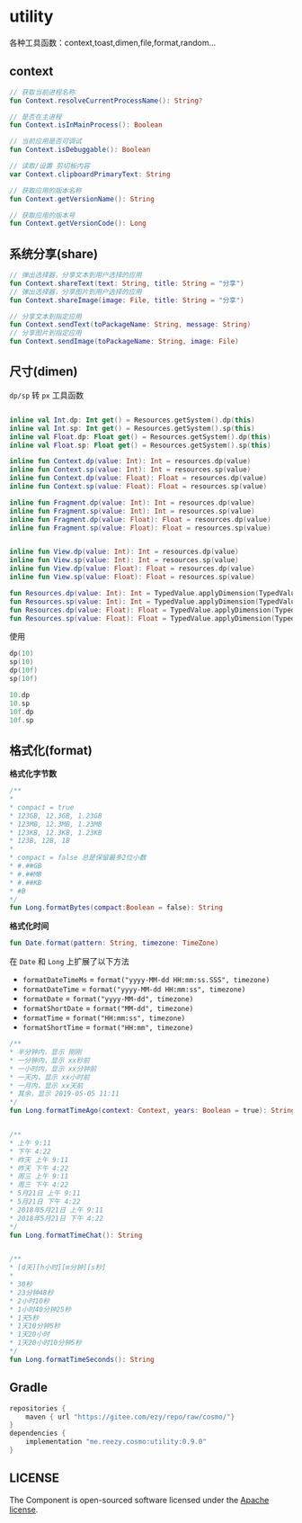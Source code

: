 # utility

各种工具函数：context,toast,dimen,file,format,random...

## context

```kotlin
// 获取当前进程名称
fun Context.resolveCurrentProcessName(): String?

// 是否在主进程
fun Context.isInMainProcess(): Boolean

// 当前应用是否可调试
fun Context.isDebuggable(): Boolean

// 读取/设置 剪切板内容
var Context.clipboardPrimaryText: String

// 获取应用的版本名称
fun Context.getVersionName(): String 

// 获取应用的版本号
fun Context.getVersionCode(): Long 
```

## 系统分享(share)

```kotlin
// 弹出选择器，分享文本到用户选择的应用
fun Context.shareText(text: String, title: String = "分享")
// 弹出选择器，分享图片到用户选择的应用
fun Context.shareImage(image: File, title: String = "分享") 

// 分享文本到指定应用
fun Context.sendText(toPackageName: String, message: String)
// 分享图片到指定应用
fun Context.sendImage(toPackageName: String, image: File) 
```

## 尺寸(dimen)

`dp/sp` 转 `px` 工具函数

```kotlin  

inline val Int.dp: Int get() = Resources.getSystem().dp(this)
inline val Int.sp: Int get() = Resources.getSystem().sp(this)
inline val Float.dp: Float get() = Resources.getSystem().dp(this)
inline val Float.sp: Float get() = Resources.getSystem().sp(this)

inline fun Context.dp(value: Int): Int = resources.dp(value)
inline fun Context.sp(value: Int): Int = resources.sp(value)
inline fun Context.dp(value: Float): Float = resources.dp(value)
inline fun Context.sp(value: Float): Float = resources.sp(value)

inline fun Fragment.dp(value: Int): Int = resources.dp(value)
inline fun Fragment.sp(value: Int): Int = resources.sp(value)
inline fun Fragment.dp(value: Float): Float = resources.dp(value)
inline fun Fragment.sp(value: Float): Float = resources.sp(value)


inline fun View.dp(value: Int): Int = resources.dp(value)
inline fun View.sp(value: Int): Int = resources.sp(value)
inline fun View.dp(value: Float): Float = resources.dp(value)
inline fun View.sp(value: Float): Float = resources.sp(value)

fun Resources.dp(value: Int): Int = TypedValue.applyDimension(TypedValue.COMPLEX_UNIT_DIP, value.toFloat(), displayMetrics).toInt()
fun Resources.sp(value: Int): Int = TypedValue.applyDimension(TypedValue.COMPLEX_UNIT_SP, value.toFloat(), displayMetrics).toInt()
fun Resources.dp(value: Float): Float = TypedValue.applyDimension(TypedValue.COMPLEX_UNIT_DIP, value, displayMetrics)
fun Resources.sp(value: Float): Float = TypedValue.applyDimension(TypedValue.COMPLEX_UNIT_SP, value, displayMetrics)
```

使用

```kotlin  
dp(10) 
sp(10) 
dp(10f) 
sp(10f) 

10.dp 
10.sp 
10f.dp 
10f.sp 
```
 


## 格式化(format)

**格式化字节数**

```kotlin
/** 
*
* compact = true 
* 123GB, 12.3GB, 1.23GB
* 123MB, 12.3MB, 1.23MB
* 123KB, 12.3KB, 1.23KB
* 123B, 12B, 1B 
*
* compact = false 总是保留最多2位小数 
* #.##GB
* #.##MB
* #.##KB
* #B 
*/
fun Long.formatBytes(compact:Boolean = false): String
```



**格式化时间**

```kotlin
fun Date.format(pattern: String, timezone: TimeZone)
```

在 `Date` 和 `Long` 上扩展了以下方法

- `formatDateTimeMs` = `format("yyyy-MM-dd HH:mm:ss.SSS", timezone)`
- `formatDateTime` = `format("yyyy-MM-dd HH:mm:ss", timezone)`
- `formatDate` = `format("yyyy-MM-dd", timezone)`
- `formatShortDate` = `format("MM-dd", timezone)`
- `formatTime` = `format("HH:mm:ss", timezone)`
- `formatShortTime` = `format("HH:mm", timezone)`

```kotlin 
/** 
* 半分钟内，显示 刚刚
* 一分钟内，显示 xx秒前
* 一小时内，显示 xx分钟前
* 一天内，显示 xx小时前
* 一月内，显示 xx天前
* 其余，显示 2019-05-05 11:11 
*/
fun Long.formatTimeAgo(context: Context, years: Boolean = true): String


/** 
* 上午 9:11
* 下午 4:22
* 昨天 上午 9:11
* 昨天 下午 4:22
* 周三 上午 9:11
* 周三 下午 4:22
* 5月21日 上午 9:11
* 5月21日 下午 4:22
* 2018年5月21日 上午 9:11
* 2018年5月21日 下午 4:22 
*/
fun Long.formatTimeChat(): String


/** 
* [d天][h小时][m分钟][s秒]
*
* 30秒
* 23分钟48秒
* 2小时10秒
* 1小时40分钟25秒
* 1天5秒
* 1天10分钟5秒
* 1天20小时
* 1天20小时10分钟5秒 
*/
fun Long.formatTimeSeconds(): String
```

## Gradle

``` groovy
repositories {
    maven { url "https://gitee.com/ezy/repo/raw/cosmo/"}
}
dependencies {
    implementation "me.reezy.cosmo:utility:0.9.0"
}
```

## LICENSE

The Component is open-sourced software licensed under the [Apache license](LICENSE).